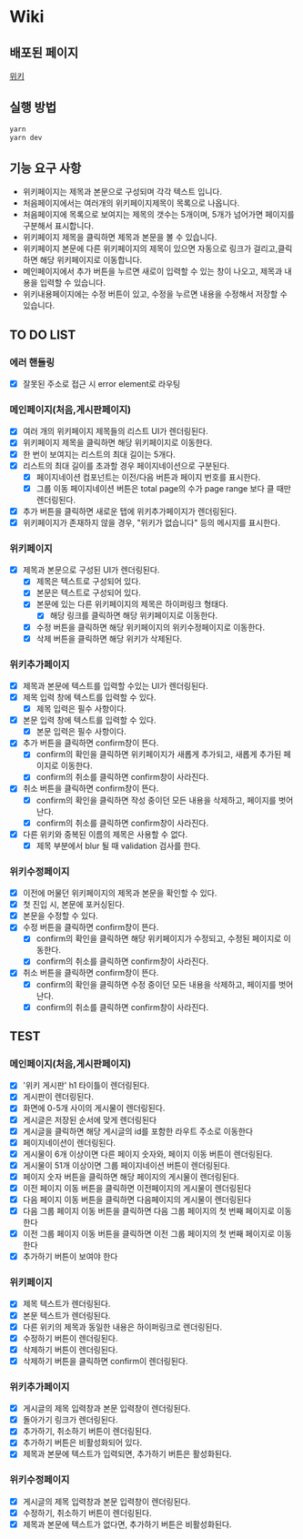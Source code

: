 # Wiki

## 배포된 페이지

[위키](https://jjh-wiki.vercel.app/)

## 실행 방법

```bash
yarn
yarn dev
```

## 기능 요구 사항

- 위키페이지는 제목과 본문으로 구성되며 각각 텍스트 입니다.
- 처음페이지에서는 여러개의 위키페이지제목이 목록으로 나옵니다.
- 처음페이지에 목록으로 보여지는 제목의 갯수는 5개이며, 5개가 넘어가면 페이지를 구분해서 표시합니다.
- 위키페이지 제목을 클릭하면 제목과 본문을 볼 수 있습니다.
- 위키페이지 본문에 다른 위키페이지의 제목이 있으면 자동으로 링크가 걸리고,클릭하면 해당 위키페이지로 이동합니다.
- 메인페이지에서 추가 버튼을 누르면 새로이 입력할 수 있는 창이 나오고, 제목과 내용을 입력할 수 있습니다.
- 위키내용페이지에는 수정 버튼이 있고, 수정을 누르면 내용을 수정해서 저장할 수 있습니다.

## TO DO LIST

### 에러 핸들링

- [x] 잘못된 주소로 접근 시 error element로 라우팅

### 메인페이지(처음,게시판페이지)

- [x] 여러 개의 위키페이지 제목들의 리스트 UI가 렌더링된다.
- [x] 위키페이지 제목을 클릭하면 해당 위키페이지로 이동한다.
- [x] 한 번이 보여지는 리스트의 최대 길이는 5개다.
- [x] 리스트의 최대 길이를 초과할 경우 페이지네이션으로 구분된다.
  - [x] 페이지네이션 컴포넌트는 이전/다음 버튼과 페이지 번호를 표시한다.
  - [x] 그룹 이동 페이지네이션 버튼은 total page의 수가 page range 보다 클 때만 렌더링된다.
- [x] 추가 버튼을 클릭하면 새로운 탭에 위키추가페이지가 렌더링된다.
- [x] 위키페이지가 존재하지 않을 경우, "위키가 없습니다" 등의 메시지를 표시한다.

### 위키페이지

- [x] 제목과 본문으로 구성된 UI가 렌더링된다.
  - [x] 제목은 텍스트로 구성되어 있다.
  - [x] 본문은 텍스트로 구성되어 있다.
  - [x] 본문에 있는 다른 위키페이지의 제목은 하이퍼링크 형태다.
    - [x] 해당 링크를 클릭하면 해당 위키페이지로 이동한다.
  - [x] 수정 버튼을 클릭하면 해당 위키페이지의 위키수정페이지로 이동한다.
  - [x] 삭제 버튼을 클릭하면 해당 위키가 삭제된다.

### 위키추가페이지

- [x] 제목과 본문에 텍스트를 입력할 수있는 UI가 렌더링된다.
- [x] 제목 입력 창에 텍스트를 입력할 수 있다.
  - [x] 제목 입력은 필수 사항이다.
- [x] 본문 입력 창에 텍스트를 입력할 수 있다.
  - [x] 본문 입력은 필수 사항이다.
- [x] 추가 버튼을 클릭하면 confirm창이 뜬다.
  - [x] confirm의 확인을 클릭하면 위키페이지가 새롭게 추가되고, 새롭게 추가된 페이지로 이동한다.
  - [x] confirm의 취소를 클릭하면 confirm창이 사라진다.
- [x] 취소 버튼을 클릭하면 confirm창이 뜬다.
  - [x] confirm의 확인을 클릭하면 작성 중이던 모든 내용을 삭제하고, 페이지를 벗어난다.
  - [x] confirm의 취소를 클릭하면 confirm창이 사라진다.
- [x] 다른 위키와 중복된 이름의 제목은 사용할 수 없다.
  - [x] 제목 부분에서 blur 될 때 validation 검사를 한다.

### 위키수정페이지

- [x] 이전에 머물던 위키페이지의 제목과 본문을 확인할 수 있다.
- [x] 첫 진입 시, 본문에 포커싱된다.
- [x] 본문을 수정할 수 있다.
- [x] 수정 버튼을 클릭하면 confirm창이 뜬다.
  - [x] confirm의 확인을 클릭하면 해당 위키페이지가 수정되고, 수정된 페이지로 이동한다.
  - [x] confirm의 취소를 클릭하면 confirm창이 사라진다.
- [x] 취소 버튼을 클릭하면 confirm창이 뜬다.
  - [x] confirm의 확인을 클릭하면 수정 중이던 모든 내용을 삭제하고, 페이지를 벗어난다.
  - [x] confirm의 취소를 클릭하면 confirm창이 사라진다.

## TEST

### 메인페이지(처음,게시판페이지)

- [x] '위키 게시판' h1 타이틀이 렌더링된다.
- [x] 게시판이 렌더링된다.
- [x] 화면에 0-5개 사이의 게시물이 렌더링된다.
- [x] 게시글은 저장된 순서에 맞게 렌더링된다
- [x] 게시글을 클릭하면 해당 게시글의 id를 포함한 라우트 주소로 이동한다
- [x] 페이지네이션이 렌더링된다.
- [x] 게시물이 6개 이상이면 다른 페이지 숫자와, 페이지 이동 버튼이 렌더링된다.
- [x] 게시물이 51개 이상이면 그룹 페이지네이션 버튼이 렌더링된다.
- [x] 페이지 숫자 버튼을 클릭하면 해당 페이지의 게시물이 렌더링된다.
- [x] 이전 페이지 이동 버튼을 클릭하면 이전페이지의 게시물이 렌더링된다
- [x] 다음 페이지 이동 버튼을 클릭하면 다음페이지의 게시물이 렌더링된다
- [x] 다음 그룹 페이지 이동 버튼을 클릭하면 다음 그룹 페이지의 첫 번째 페이지로 이동한다
- [x] 이전 그룹 페이지 이동 버튼을 클릭하면 이전 그룹 페이지의 첫 번째 페이지로 이동한다
- [x] 추가하기 버튼이 보여야 한다

### 위키페이지

- [x] 제목 텍스트가 렌더링된다.
- [x] 본문 텍스트가 렌더링된다.
- [x] 다른 위키의 제목과 동일한 내용은 하이퍼링크로 렌더링된다.
- [x] 수정하기 버튼이 렌더링된다.
- [x] 삭제하기 버튼이 렌더링된다.
- [x] 삭제하기 버튼을 클릭하면 confirm이 렌더링된다.

### 위키추가페이지

- [x] 게시글의 제목 입력창과 본문 입력창이 렌더링된다.
- [x] 돌아가기 링크가 렌더링된다.
- [x] 추가하기, 취소하기 버튼이 렌더링된다.
- [x] 추가하기 버튼은 비활성화되어 있다.
- [x] 제목과 본문에 텍스트가 입력되면, 추가하기 버튼은 활성화된다.

### 위키수정페이지

- [x] 게시글의 제목 입력창과 본문 입력창이 렌더링된다.
- [x] 수정하기, 취소하기 버튼이 렌더링된다.
- [x] 제목과 본문에 텍스트가 없다면, 추가하기 버튼은 비활성화된다.
